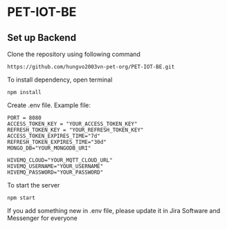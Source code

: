 # PET-IOT-BE
## Set up Backend
Clone the repository using following command
```
https://github.com/hungvo2003vn-pet-org/PET-IOT-BE.git
```

To install dependency, open terminal
```
npm install
```

Create .env file. Example file:
```
PORT = 8080
ACCESS_TOKEN_KEY = "YOUR_ACCESS_TOKEN_KEY"
REFRESH_TOKEN_KEY = "YOUR_REFRESH_TOKEN_KEY"
ACCESS_TOKEN_EXPIRES_TIME="7d"
REFRESH_TOKEN_EXPIRES_TIME="30d"
MONGO_DB="YOUR_MONGODB_URI"

HIVEMQ_CLOUD="YOUR_MQTT_CLOUD_URL"
HIVEMQ_USERNAME="YOUR_USERNAME"
HIVEMQ_PASSWORD="YOUR_PASSWORD"
```

To start the server
```
npm start
```

If you add something new in .env file, please update it in Jira Software and Messenger for everyone

